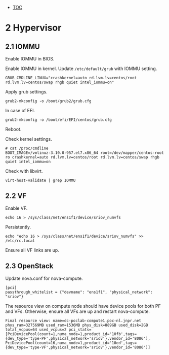 * [TOC](SRIOV.md)

# 2 Hypervisor

## 2.1 IOMMU

Enable IOMMU in BIOS.

Enable IOMMU in kernel. Update `/etc/default/grub` with IOMMU setting.
```
GRUB_CMDLINE_LINUX="crashkernel=auto rd.lvm.lv=centos/root rd.lvm.lv=centos/swap rhgb quiet intel_iommu=on"
```

Apply grub settings.
```
grub2-mkconfig -o /boot/grub2/grub.cfg
```

In case of EFI.
```
grub2-mkconfig -o /boot/efi/EFI/centos/grub.cfg
```

Reboot.

Check kernel settings.
```
# cat /proc/cmdline 
BOOT_IMAGE=/vmlinuz-3.10.0-957.el7.x86_64 root=/dev/mapper/centos-root ro crashkernel=auto rd.lvm.lv=centos/root rd.lvm.lv=centos/swap rhgb quiet intel_iommu=on
```

Check with libvirt.
```
virt-host-validate | grep IOMMU
```


## 2.2 VF

Enable VF.
```
echo 16 > /sys/class/net/ens1f1/device/sriov_numvfs
```

Persistently.
```
echo "echo 16 > /sys/class/net/ens1f1/device/sriov_numvfs" >> /etc/rc.local
```

Ensure all VF links are up.


## 2.3 OpenStack

Update nova.conf for nova-compute.
```
[pci]
passthrough_whitelist = {"devname": "ens1f1", "physical_network": "sriov"}
```

The resource view on compute node should have device pools for both PF and VFs.
Otherwise, ensure all VFs are up and restart nova-compute.
```
Final resource view: name=dc-poclab-compute1.poc-nl.jnpr.net phys_ram=327569MB used_ram=1536MB phys_disk=889GB used_disk=2GB total_vcpus=64 used_vcpus=2 pci_stats=[PciDevicePool(count=1,numa_node=1,product_id='10fb',tags={dev_type='type-PF',physical_network='sriov'},vendor_id='8086'), PciDevicePool(count=16,numa_node=1,product_id='10ed',tags={dev_type='type-VF',physical_network='sriov'},vendor_id='8086')]
```


